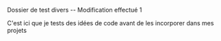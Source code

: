 Dossier de test divers -- Modification effectué 1 

C'est ici que je tests des idées de code avant de les incorporer dans mes projets
